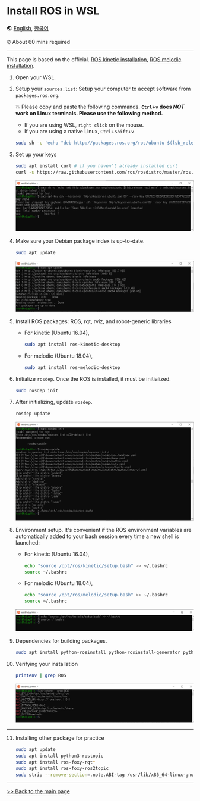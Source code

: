 # Install ROS in WSL

🌏 [English](ROS_in_WSL.md), [한국어](ROS_in_WSL.kr.md)

⏰ About 60 mins required

---

This page is based on the official. [ROS kinetic installation](http://wiki.ros.org/kinetic/Installation), [ROS melodic installation](http://wiki.ros.org/melodic/Installation).

1. Open your WSL.
2. Setup your `sources.list`: Setup your computer to accept software from `packages.ros.org`.

    💥 Please copy and paste the following commands. **`Ctrl`+`v` does *NOT* work on Linux terminals. Please use the following method.**

    - If you are using WSL, `right click` on the mouse.
    - If you are using a native Linux, `Ctrl`+`Shift`+`v`

    ```bash
    sudo sh -c 'echo "deb http://packages.ros.org/ros/ubuntu $(lsb_release -sc) main" > /etc/apt/sources.list.d/ros-latest.list'
    ```

3. Set up your keys

    ```bash
    sudo apt install curl # if you haven't already installed curl
    curl -s https://raw.githubusercontent.com/ros/rosdistro/master/ros.asc | sudo apt-key add -
    ```

    ![ros](/img/ros/ros01.PNG)

4. Make sure your Debian package index is up-to-date.

    ```bash
    sudo apt update
    ```

    ![ros](/img/ros/ros02.PNG)

5. Install ROS packages: ROS, rqt, rviz, and robot-generic libraries

    - For kinetic (Ubuntu 16.04),
        ```bash
        sudo apt install ros-kinetic-desktop
        ```
    - For melodic (Ubuntu 18.04),
        ```bash
        sudo apt install ros-melodic-desktop
        ```

6. Initialize `rosdep`. Once the ROS is installed, it must be initialized.

    ```bash
    sudo rosdep init
    ```

7. After initializing, update `rosdep`.

    ```bash
    rosdep update
    ```

    ![rosdep](/img/ros/ros03.PNG)

8. Environment setup. It's convenient if the ROS environment variables are automatically added to your bash session every time a new shell is launched:

    - For kinetic (Ubuntu 16.04),
        ```bash
        echo "source /opt/ros/kinetic/setup.bash" >> ~/.bashrc
        source ~/.bashrc
        ```
    - For melodic (Ubuntu 18.04),
        ```bash
        echo "source /opt/ros/melodic/setup.bash" >> ~/.bashrc
        source ~/.bashrc
        ```

    ![source](/img/ros/ros04.PNG)

9. Dependencies for building packages.

    ```bash
    sudo apt install python-rosinstall python-rosinstall-generator python-wstool build-essential
    ```

10. Verifying your installation

    ```bash
    printenv | grep ROS
    ```

    ![check ros](/img/ros/ros05.PNG)

---

11. Installing other package for practice

    ```bash
    sudo apt update
    sudo apt install python3-rostopic
    sudo apt install ros-foxy-rqt*
    sudo apt install ros-foxy-ros2topic
    sudo strip --remove-section=.note.ABI-tag /usr/lib/x86_64-linux-gnu/libQt5Core.so.5
    ```

---

[>> Back to the main page](/README.md)
